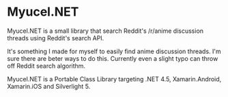 # Myucel.NET

Myucel.NET is a small library that search Reddit's /r/anime discussion threads using Reddit's search API.

It's something I made for myself to easily find anime discussion threads. I'm sure there are beter ways to do this. Currently even a slight typo can throw off Reddit search algorithm. 

Myucel.NET is a Portable Class Library targeting .NET 4.5, Xamarin.Android, Xamarin.iOS and Silverlight 5.
